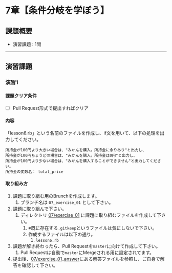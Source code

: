 # 7章【条件分岐を学ぼう】

## 課題概要
 - 演習課題 : 1問

---
## 演習課題
### 演習1
#### 課題クリア条件
- [ ] Pull Request形式で提出すればクリア

#### 内容
「lesson6.rb」という名前のファイルを作成し、if文を用いて、以下の処理を出力してください。
```
所持金が100円より大きい場合は、"みかんを購入。所持金に余りあり"と出力し、
所持金が100円ちょうどの場合は、"みかんを購入。所持金は0円"と出力し、
所持金が100円より少ない場合は、"みかんを購入することができません"と出力してください。
所持金の変数名： total_price
```

#### 取り組み方
1. 課題に取り組む用のBrunchを作成します。
   1. ブランチ名は `07_exercise_01` として下さい。
1. 課題に取り組んで下さい。
   1. ディレクトリ [07/exercise_01](./exercise_01) に課題に取り組むファイルを作成して下さい。
      1. ※既に存在する`.gitkeep`というファイルは気にしないで下さい。
      1. 作成するファイルは以下の通り。
         1. `lesson6.rb`
1. 課題が解き終わったら、Pull Requestを`master`に向けて作成して下さい。
   1. Pull Requestは自動で`master`にMergeされる用に設定されてます。
1. 提出後、[07/exercise_01_answer](./exercise_01_answer)にある解答ファイルを参照し、ご自身で解答を確認して下さい。
